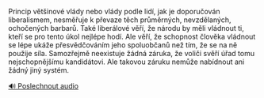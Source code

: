 
Princip většinové vlády nebo vlády podle lidí, jak je doporučován liberalismem, nesměřuje k převaze těch průměrných, nevzdělaných, ochočených barbarů. Také liberálové věří, že národu by měli vládnout ti, kteří se pro tento úkol nejlépe hodí. Ale věří, že schopnost člověka vládnout se lépe ukáže přesvědčováním jeho spoluobčanů než tím, že se na ně použije síla. Samozřejmě neexistuje žádná záruka, že voliči svěří úřad tomu nejschopnějšímu kandidátovi. Ale takovou záruku nemůže nabídnout ani žádný jiný systém.

[🔊 Poslechnout audio](/data/7-paragraphs/audio/chapter_35/para_003-Princip-vtinov-vldy-nebo-vldy-podle-lid-jak.mp3)

